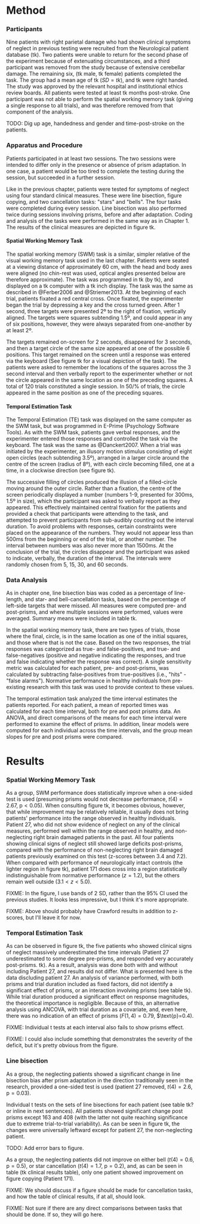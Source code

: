 Method
======

### Participants
Nine patients with right parietal damage who had shown clinical symptoms of neglect
in previous testing were recruited from the Neurological
patient database (tk). Two patients were unable to return for the second phase of
the experiment because of extenuating circumstances, and a third participant was
removed from the study because of extensive cerebellar damage. The remaining six,
(tk male, tk female)
patients completed the task. The group had a mean age of tk ($SD=tk$), and tk were
right handed. The study was
approved by the relevant hospital and institutional ethics
review boards. All patients were tested
at least tk months post-stroke. One participant was not able to perform the 
spatial working memory task (giving a single response to all trials), and was 
therefore removed from that component of the analysis.

TODO: Dig up age, handedness and gender and time-post-stroke on the patients.

### Apparatus and Procedure

Patients participated in at least two sessions. The two sessions were intended 
to differ only in the presence or absence of prism adaptation. In one case, a 
patient would be too tired to complete the testing during the session, but 
succeeded in a further session. 

Like in the previous chapter, patients were tested for symptoms of neglect using
four standard clinical measures. These were line bisection, figure copying, 
and two cancellation tasks: "stars" and "bells". The four tasks were completed
during every session. Line bisection was also performed twice during sessions 
involving prisms, before and after adaptation. Coding and analysis of the tasks
were performed in the same way as in Chapter 1. The results of the clinical 
measures are depicted in figure tk.

#### Spatial Working Memory Task

The spatial working memory (SWM) task is a similar, simpler relative of the 
visual working memory task used in the last chapter. Patients were seated at a 
viewing distance of approximately 60 cm, with the head and body axes were aligned
(no chin-rest was used, optical angles presented below are therefore approximate). 
The task was programmed in tk (by tk), and displayed on a tk computer with a 
tk inch display. The task was the same as described in @Ferber2006 and @Striemer2013.
At the beginning of each trial, patients fixated a 
red central cross. Once fixated, the experimenter began the trial by depressing
a key and the cross turned green. After 1 second, three targets were 
presented 2º to the right of fixation, vertically aligned. The targets were 
squares subtending 1.5º, and could appear in any of six positions, however, they 
were always separated from one-another by at least 2º. 

The targets remained on-screen for 2 seconds, disappeared for 3 seconds, and then
a target circle of the same size appeared at one of the possible 6 positions. This
target remained on the screen until a response was entered via the keyboard 
(See figure tk for a visual depiction of the task). The patients were asked to 
remember the locations of the squares across the 3 second interval and then 
verbally report to the experimenter whether or not the circle appeared in the 
same location as one of the preceding squares.  A total of 120 trials constituted
a single session. In 50/% of trials, the circle appeared in the same position
as one of the preceding squares. 

#### Temporal Estimation Task

The Temporal Estimation (TE) task was displayed on the same computer as the 
SWM task, but was programmed in E-Prime (Psychology Software Tools). As with 
the SWM task, patients gave verbal responses, and the experimenter entered 
those responses and controlled the task via the keyboard. The task was the 
same as @Danckert2007. When a trial was initiated by the experimenter, an
illusory motion stimulus consisting of eight open circles (each subtending
3.5º), arranged in a larger circle around the centre of the screen (radius of
8º), with each circle becoming filled, one at a time, in a clockwise direction
(see figure tk).

The successive filling of circles produced the illusion of a
filled-circle moving around the outer circle. Rather than a fixation, the
centre of the screen periodically displayed a number (numbers 1-9, presented
for 300ms, 1.5º in size), which the participant was asked to verbally report
as they appeared. This effectively maintained central fixation for the
patients and provided a check that participants were attending to the task,
and attempted to prevent participants from sub-audibly counting out the
interval duration. To avoid problems with responses, certain constraints were
placed on the appearance of the numbers. They would not appear less than 500ms
from the beginning or end of the trial, or another number. The interval
between numbers was also never more than 1500ms. At the conclusion of the
trial, the circles disappear and the participant was asked to indicate,
verbally, the duration of the interval. The intervals were randomly chosen
from 5, 15, 30, and 60 seconds.

### Data Analysis

As in chapter one, line bisection bias was coded as a percentage of line-length,
and star- and bell-cancellation tasks, based on the percentage of left-side targets
that were missed. All measures were computed pre- and post-prisms, and where 
multiple sessions were performed, values were averaged. Summary means were 
included in table tk.

In the spatial working memory task, there are two types of trials, those where 
the final, circle, is in the same 
location as one of the initial squares, and those where that is not the case.
Based on the two responses, the trial responses was categorized as true- and 
false-positives, and true- and false-negatives (positive and negative indicating
the responses, and true and false indicating whether the response was 
correct).  A single sensitivity metric was calculated for each patient, pre- and
post-prisms, was
calculated by subtracting false-positives
from true-positives (i.e., "hits" - "false alarms"). Normative performance in
healthy individuals from
pre-existing research with this task was used to provide context to these 
values.

The temporal estimation task analyzed the time interval estimates the patients
reported.
For each patient, a mean of reported times was calculated for each time interval,
both for pre and post prisms data. An ANOVA, and direct comparisons of the 
means for each time interval were performed to examine the effect of prisms.
In addition, linear models were computed for each individual across the time 
intervals, and the group mean slopes for pre and post prisms were compared.


Results
=======

### Spatial Working Memory Task
As a group, SWM performance does statistically improve when a one-sided test is used
(presuming prisms would not decrease performance, $t(4)=2.67$, $\text{p} < 0.05$).
When consulting figure tk, it becomes obvious, however, that while improvement
may be relatively reliable, it usually does not bring patients' performance into the range
observed in healthy individuals. Patient 27, who did not show evidence of neglect 
on any of the clinical measures, performed well within the range observed in healthy,
and non-neglecting right brain damaged patients in the past. All four patients 
showing clinical signs of neglect still showed large deficits post-prisms, compared 
with the performance of non-neglecting right brain damaged patients previously 
examined on this test (z-scores between 3.4 and 7.2). When compared with
performance of neurologically intact controls (the lighter region in figure tk), 
patient 171 does cross
into a region statistically indistinguishable from normative performance ($z=1.2$),
but the others remain well outside ($3.1 < z < 5.0$).

FIXME: In the figure, I use bands of 2 SD, rather than the 95% CI used the previous studies. It looks less impressive, but I think it's more appropriate. 

FIXME: Above should probably have Crawford results in addition to z-scores, but I'll leave it for now.

### Temporal Estimation Task

As can be observed in figure tk, the five patients who showed clinical signs of 
neglect massively underestimated the time intervals (Patient 27 underestimated 
to some degree pre-prisms, and responded very accurately post-prisms. tk). 
As a result, analysis was done both with and without including Patient 27, and
results did not differ. What is presented here is the data discluding patient 27.
An analysis of variance performed, with both prisms and trial duration included
as fixed factors, did not identify a significant effect of prisms, or an interaction
involving prisms (see table tk). While trial duration produced a significant effect
on response magnitudes, the theoretical importance is negligible. Because of 
this, an alternative analysis using ANCOVA, with trial duration as a covariate,
and, even here, there was no indication of an effect of prisms 
($F(1,4)= 0.79$, $\text{p}=0.4).

FIXME: Individual t tests at each interval also fails to show prisms effect.

FIXME: I could also include something that demonstrates the severity of the deficit, but it's pretty obvious from the figure.


### Line bisection

As a group, the neglecting patients showed a significant change in line bisection
bias after prism adaptation in the direction traditionally seen in the research,
provided a one-sided test is used 
(patient 27 removed, $t(4)=2.6$, $\text{p} = 0.03$). 

Individual t tests on the sets of line bisections for each patient (see table tk? or 
inline in next sentences).
All patients showed significant change post prisms except 163 and 408 (with the 
latter not quite reaching significance due to extreme trial-to-trial variability).
As can be seen in figure tk, the changes were universally leftward except for 
patient 27, the non-neglecting patient.

TODO: Add error bars to figure.

As a group, the neglecting patients did not improve on either bell 
($t(4)=0.6$, $\text{p}=0.5$), or star cancellation ($t(4)=1.7$, $\text{p}=0.2$),
and, as can be seen in table (tk clinical results table), only one patient 
showed improvement on figure copying (Patient 171).

FIXME: We should discuss if a figure should be made for cancellation tasks, and 
how the table of clinical results, if at all, should look. 

FIXME: Not sure if there are any direct comparisons between tasks that should be done. If so, they will go here.

